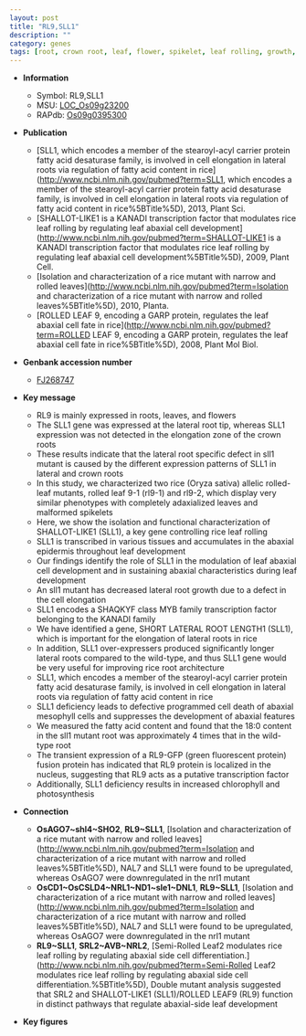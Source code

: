 ```yaml
---
layout: post
title: "RL9,SLL1"
description: ""
category: genes
tags: [root, crown root, leaf, flower, spikelet, leaf rolling, growth, transcription factor, lateral root, cell death, photosynthesis, architecture, crown, cell elongation, leaf development, root architecture]
---
```


* **Information**  
    + Symbol: RL9,SLL1  
    + MSU: [LOC_Os09g23200](http://rice.plantbiology.msu.edu/cgi-bin/ORF_infopage.cgi?orf=LOC_Os09g23200)  
    + RAPdb: [Os09g0395300](http://rapdb.dna.affrc.go.jp/viewer/gbrowse_details/irgsp1?name=Os09g0395300)  

* **Publication**  
    + [SLL1, which encodes a member of the stearoyl-acyl carrier protein fatty acid desaturase family, is involved in cell elongation in lateral roots via regulation of fatty acid content in rice](http://www.ncbi.nlm.nih.gov/pubmed?term=SLL1, which encodes a member of the stearoyl-acyl carrier protein fatty acid desaturase family, is involved in cell elongation in lateral roots via regulation of fatty acid content in rice%5BTitle%5D), 2013, Plant Sci.
    + [SHALLOT-LIKE1 is a KANADI transcription factor that modulates rice leaf rolling by regulating leaf abaxial cell development](http://www.ncbi.nlm.nih.gov/pubmed?term=SHALLOT-LIKE1 is a KANADI transcription factor that modulates rice leaf rolling by regulating leaf abaxial cell development%5BTitle%5D), 2009, Plant Cell.
    + [Isolation and characterization of a rice mutant with narrow and rolled leaves](http://www.ncbi.nlm.nih.gov/pubmed?term=Isolation and characterization of a rice mutant with narrow and rolled leaves%5BTitle%5D), 2010, Planta.
    + [ROLLED LEAF 9, encoding a GARP protein, regulates the leaf abaxial cell fate in rice](http://www.ncbi.nlm.nih.gov/pubmed?term=ROLLED LEAF 9, encoding a GARP protein, regulates the leaf abaxial cell fate in rice%5BTitle%5D), 2008, Plant Mol Biol.

* **Genbank accession number**  
    + [FJ268747](http://www.ncbi.nlm.nih.gov/nuccore/FJ268747)

* **Key message**  
    + RL9 is mainly expressed in roots, leaves, and flowers
    + The SLL1 gene was expressed at the lateral root tip, whereas SLL1 expression was not detected in the elongation zone of the crown roots
    + These results indicate that the lateral root specific defect in sll1 mutant is caused by the different expression patterns of SLL1 in lateral and crown roots
    + In this study, we characterized two rice (Oryza sativa) allelic rolled-leaf mutants, rolled leaf 9-1 (rl9-1) and rl9-2, which display very similar phenotypes with completely adaxialized leaves and malformed spikelets
    + Here, we show the isolation and functional characterization of SHALLOT-LIKE1 (SLL1), a key gene controlling rice leaf rolling
    + SLL1 is transcribed in various tissues and accumulates in the abaxial epidermis throughout leaf development
    + Our findings identify the role of SLL1 in the modulation of leaf abaxial cell development and in sustaining abaxial characteristics during leaf development
    + An sll1 mutant has decreased lateral root growth due to a defect in the cell elongation
    + SLL1 encodes a SHAQKYF class MYB family transcription factor belonging to the KANADI family
    + We have identified a gene, SHORT LATERAL ROOT LENGTH1 (SLL1), which is important for the elongation of lateral roots in rice
    + In addition, SLL1 over-expressers produced significantly longer lateral roots compared to the wild-type, and thus SLL1 gene would be very useful for improving rice root architecture
    + SLL1, which encodes a member of the stearoyl-acyl carrier protein fatty acid desaturase family, is involved in cell elongation in lateral roots via regulation of fatty acid content in rice
    + SLL1 deficiency leads to defective programmed cell death of abaxial mesophyll cells and suppresses the development of abaxial features
    + We measured the fatty acid content and found that the 18:0 content in the sll1 mutant root was approximately 4 times that in the wild-type root
    + The transient expression of a RL9-GFP (green fluorescent protein) fusion protein has indicated that RL9 protein is localized in the nucleus, suggesting that RL9 acts as a putative transcription factor
    + Additionally, SLL1 deficiency results in increased chlorophyll and photosynthesis

* **Connection**  
    + __OsAGO7~shl4~SHO2__, __RL9~SLL1__, [Isolation and characterization of a rice mutant with narrow and rolled leaves](http://www.ncbi.nlm.nih.gov/pubmed?term=Isolation and characterization of a rice mutant with narrow and rolled leaves%5BTitle%5D), NAL7 and SLL1 were found to be upregulated, whereas OsAGO7 were downregulated in the nrl1 mutant
    + __OsCD1~OsCSLD4~NRL1~ND1~sle1~DNL1__, __RL9~SLL1__, [Isolation and characterization of a rice mutant with narrow and rolled leaves](http://www.ncbi.nlm.nih.gov/pubmed?term=Isolation and characterization of a rice mutant with narrow and rolled leaves%5BTitle%5D), NAL7 and SLL1 were found to be upregulated, whereas OsAGO7 were downregulated in the nrl1 mutant
    + __RL9~SLL1__, __SRL2~AVB~NRL2__, [Semi-Rolled Leaf2 modulates rice leaf rolling by regulating abaxial side cell differentiation.](http://www.ncbi.nlm.nih.gov/pubmed?term=Semi-Rolled Leaf2 modulates rice leaf rolling by regulating abaxial side cell differentiation.%5BTitle%5D), Double mutant analysis suggested that SRL2 and SHALLOT-LIKE1 (SLL1)/ROLLED LEAF9 (RL9) function in distinct pathways that regulate abaxial-side leaf development

* **Key figures**  


